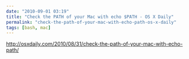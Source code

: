 ```yaml
---
date: "2010-09-01 03:19"
title: "Check the PATH of your Mac with echo $PATH - OS X Daily"
permalink: "check-the-path-of-your-mac-with-echo-path-os-x-daily"
tags: [bash, mac]
---
```


http://osxdaily.com/2010/08/31/check-the-path-of-your-mac-with-echo-path/

